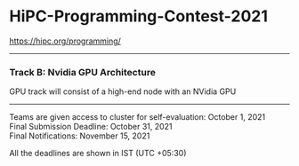 # HiPC-Programming-Contest-2021
https://hipc.org/programming/
<hr>

### Track B: Nvidia GPU Architecture
GPU track will consist of a high-end node with an NVidia GPU
<hr>

Teams are given access to cluster for self-evaluation: October 1, 2021<br>
Final Submission Deadline: October 31, 2021<br>
Final Notifications: November 15, 2021

All the deadlines are shown in IST (UTC +05:30)

